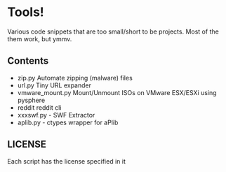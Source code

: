 # Tools!
Various code snippets that are too small/short to be projects. 
Most of the them work, but ymmv.

## Contents
* zip.py Automate zipping (malware) files
* url.py Tiny URL expander
* vmware_mount.py Mount/Unmount ISOs on VMware ESX/ESXi using pysphere
* reddit reddit cli
* xxxswf.py  - SWF Extractor
* aplib.py - ctypes wrapper for aPlib

## LICENSE
Each script has the license specified in it
